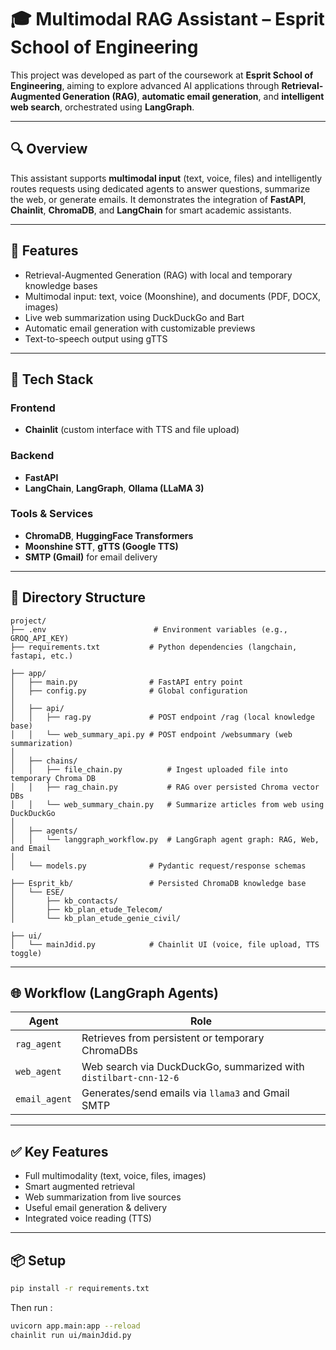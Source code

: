 # 🎓 Multimodal RAG Assistant – Esprit School of Engineering

This project was developed as part of the coursework at **Esprit School of Engineering**, aiming to explore advanced AI applications through **Retrieval-Augmented Generation (RAG)**, **automatic email generation**, and **intelligent web search**, orchestrated using **LangGraph**.

---

## 🔍 Overview

This assistant supports **multimodal input** (text, voice, files) and intelligently routes requests using dedicated agents to answer questions, summarize the web, or generate emails. It demonstrates the integration of **FastAPI**, **Chainlit**, **ChromaDB**, and **LangChain** for smart academic assistants.

---

## 🚀 Features

- Retrieval-Augmented Generation (RAG) with local and temporary knowledge bases
- Multimodal input: text, voice (Moonshine), and documents (PDF, DOCX, images)
- Live web summarization using DuckDuckGo and Bart
- Automatic email generation with customizable previews
- Text-to-speech output using gTTS

---

## 🧠 Tech Stack

### Frontend
- **Chainlit** (custom interface with TTS and file upload)

### Backend
- **FastAPI**
- **LangChain**, **LangGraph**, **Ollama (LLaMA 3)**

### Tools & Services
- **ChromaDB**, **HuggingFace Transformers**
- **Moonshine STT**, **gTTS (Google TTS)**
- **SMTP (Gmail)** for email delivery

---

## 📁 Directory Structure


```text
project/
├── .env                        # Environment variables (e.g., GROQ_API_KEY)
├── requirements.txt           # Python dependencies (langchain, fastapi, etc.)

├── app/
│   ├── main.py                # FastAPI entry point
│   ├── config.py              # Global configuration
│
│   ├── api/
│   │   ├── rag.py             # POST endpoint /rag (local knowledge base)
│   │   └── web_summary_api.py # POST endpoint /websummary (web summarization)
│
│   ├── chains/
│   │   ├── file_chain.py          # Ingest uploaded file into temporary Chroma DB
│   │   ├── rag_chain.py           # RAG over persisted Chroma vector DBs
│   │   └── web_summary_chain.py   # Summarize articles from web using DuckDuckGo
│
│   ├── agents/
│   │   └── langgraph_workflow.py  # LangGraph agent graph: RAG, Web, and Email
│
│   └── models.py              # Pydantic request/response schemas

├── Esprit_kb/                 # Persisted ChromaDB knowledge base
│   └── ESE/
│       ├── kb_contacts/
│       ├── kb_plan_etude_Telecom/
│       └── kb_plan_etude_genie_civil/

├── ui/
│   └── mainJdid.py            # Chainlit UI (voice, file upload, TTS toggle)
```

---

## 🌐 Workflow (LangGraph Agents)

| Agent         | Role                                                             |
|---------------|------------------------------------------------------------------|
| `rag_agent`   | Retrieves from persistent or temporary ChromaDBs                 |
| `web_agent`   | Web search via DuckDuckGo, summarized with `distilbart-cnn-12-6` |
| `email_agent` | Generates/send emails via `llama3` and Gmail SMTP               |


---

## ✅ Key Features

- Full multimodality (text, voice, files, images)
- Smart augmented retrieval
- Web summarization from live sources
- Useful email generation & delivery
- Integrated voice reading (TTS)

---


## 📦 Setup

```bash
pip install -r requirements.txt
```
Then run :
```bash
uvicorn app.main:app --reload
chainlit run ui/mainJdid.py
```

